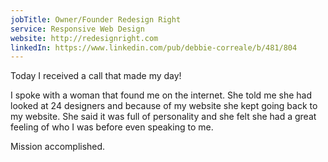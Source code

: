 ```yaml
---
jobTitle: Owner/Founder Redesign Right
service: Responsive Web Design
website: http://redesignright.com
linkedIn: https://www.linkedin.com/pub/debbie-correale/b/481/804
---
```


Today I received a call that made my day!

I spoke with a woman that found me on the internet.
She told me she had looked at 24 designers and because of my website she kept going back to my website.
She said it was full of personality and she felt she had a great feeling of who I was before even speaking to me.

Mission accomplished.
